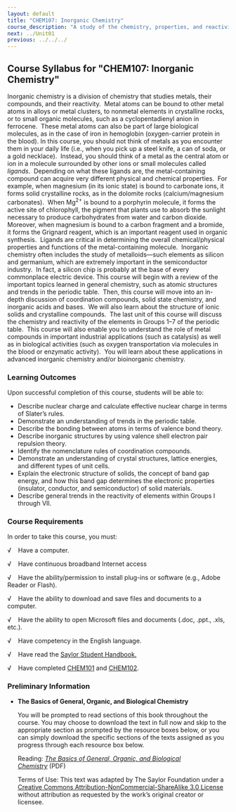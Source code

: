 ```yaml
---
layout: default
title: "CHEM107: Inorganic Chemistry"
course_description: "A study of the chemistry, properties, and reactivity of metal-containing compounds. Topics include atomic structure and electron configurations, bonding theories, ionic bonding, ionic solids and packing structures, band theory, alloys, semiconductors, and superconductors, inorganic acids and bases, and the properties and compounds of Group 1-7 elements."
next: ../Unit01
previous: ../../../
---
```

Course Syllabus for "CHEM107: Inorganic Chemistry"
--------------------------------------------------

Inorganic chemistry is a division of chemistry that studies metals,
their compounds, and their reactivity.  Metal atoms can be bound to
other metal atoms in alloys or metal clusters, to nonmetal elements in
crystalline rocks, or to small organic molecules, such as a
cyclopentadienyl anion in ferrocene.  These metal atoms can also be part
of large biological molecules, as in the case of iron in hemoglobin
(oxygen-carrier protein in the blood). In this course, you should not
think of metals as you encounter them in your daily life (i.e., when you
pick up a steel knife, a can of soda, or a gold necklace).  Instead, you
should think of a metal as the central atom or ion in a molecule
surrounded by other ions or small molecules called *ligands*.  Depending
on what these ligands are, the metal-containing compound can acquire
very different physical and chemical properties.  For example, when
magnesium (in its ionic state) is bound to carbonate ions, it forms
solid crystalline rocks, as in the dolomite rocks (calcium/magnesium
carbonates).  When Mg<sup>2+</sup> is bound to a porphyrin molecule, it
forms the active site of chlorophyll, the pigment that plants use to
absorb the sunlight necessary to produce carbohydrates from water and
carbon dioxide.  Moreover, when magnesium is bound to a carbon fragment
and a bromide, it forms the Grignard reagent, which is an important
reagent used in organic synthesis.  Ligands are critical in determining
the overall chemical/physical properties and functions of the
metal-containing molecule.  Inorganic chemistry often includes the study
of metalloids—such elements as silicon and germanium, which are
extremely important in the semiconductor industry.  In fact, a silicon
chip is probably at the base of every commonplace electric device. This
course will begin with a review of the important topics learned in
general chemistry, such as atomic structures and trends in the periodic
table.  Then, this course will move into an in-depth discussion of
coordination compounds, solid state chemistry, and inorganic acids and
bases.  We will also learn about the structure of ionic solids and
crystalline compounds.  The last unit of this course will discuss the
chemistry and reactivity of the elements in Groups 1–7 of the periodic
table.  This course will also enable you to understand the role of metal
compounds in important industrial applications (such as catalysis) as
well as in biological activities (such as oxygen transportation via
molecules in the blood or enzymatic activity).  You will learn about
these applications in advanced inorganic chemistry and/or bioinorganic
chemistry.

### Learning Outcomes

Upon successful completion of this course, students will be able to:

-   Describe nuclear charge and calculate effective nuclear charge in
    terms of Slater’s rules.
-   Demonstrate an understanding of trends in the periodic table.
-   Describe the bonding between atoms in terms of valence bond theory.
-   Describe inorganic structures by using valence shell electron pair
    repulsion theory.
-   Identify the nomenclature rules of coordination compounds.
-   Demonstrate an understanding of crystal structures, lattice
    energies, and different types of unit cells.
-   Explain the electronic structure of solids, the concept of band gap
    energy, and how this band gap determines the electronic properties
    (insulator, conductor, and semiconductor) of solid materials.
-   Describe general trends in the reactivity of elements within Groups
    I through VII.

### Course Requirements

In order to take this course, you must:  
  
 √    Have a computer.  
  
 √    Have continuous broadband Internet access  
  
 √    Have the ability/permission to install plug-ins or software (e.g.,
Adobe Reader or Flash).  
  
 √    Have the ability to download and save files and documents to a
computer.  
  
 √    Have the ability to open Microsoft files and documents (.doc,
.ppt., .xls, etc.).  
  
 √    Have competency in the English language.  
  
 √    Have read the [Saylor Student
Handbook.](http://www.saylor.org/site/wp-content/uploads/2012/05/Saylor-StudentHandbook.pdf)  
  
 √    Have completed [CHEM101](http://www.saylor.org/courses/chem101)
and [CHEM102](http://www.saylor.org/courses/chem102).

### Preliminary Information

-   **The Basics of General, Organic, and Biological Chemistry**

    You will be prompted to read sections of this book throughout the
    course. You may choose to download the text in full now and skip to
    the appropriate section as prompted by the resource boxes below, or
    you can simply download the specific sections of the texts assigned
    as you progress through each resource box below.  

    Reading: [*The Basics of General, Organic, and Biological
    Chemistry*](http://web.archive.org/web/20131024125808/http://www.saylor.org/site/textbooks/The%20Basics%20of%20General,%20Organic%20and%20Biological%20Chemistry.pdf) (PDF)  
      
     Terms of Use: This text was adapted by The Saylor Foundation under
    a [Creative Commons Attribution-NonCommercial-ShareAlike 3.0
    License](http://creativecommons.org/licenses/by-nc-sa/3.0/) without
    attribution as requested by the work’s original creator or licensee.


